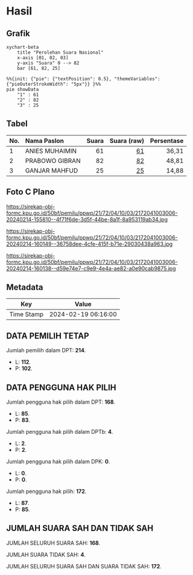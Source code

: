 # Hasil

## Grafik

```mermaid
xychart-beta
    title "Perolehan Suara Nasional"
    x-axis [01, 02, 03]
    y-axis "Suara" 0 --> 82
    bar [61, 82, 25]
```

```mermaid
%%{init: {"pie": {"textPosition": 0.5}, "themeVariables": {"pieOuterStrokeWidth": "5px"}} }%%
pie showData
    "1" : 61
    "2" : 82
    "3" : 25
```

## Tabel

| No. | Nama Paslon    | Suara | Suara (raw) | Persentase |
|:--- |:-------------- | -----:| -----------:| ----------:|
| 1   | ANIES MUHAIMIN | 61    | [61][p-1]   | 36,31      |
| 2   | PRABOWO GIBRAN | 82    | [82][p-2]   | 48,81      |
| 3   | GANJAR MAHFUD  | 25    | [25][p-3]   | 14,88      |


[p-1]: https://github.com/gigit-pemilu/pemilu-2024/blob/main/pilpres/hitung-suara/sub/21-kepulauan-riau/sub/72-kota-tanjung-pinang/sub/04-bukit-bestari/sub/1003-tanjung-ayun-sakti/sub/006-tps/sub/paslon-1.txt
[p-2]: https://github.com/gigit-pemilu/pemilu-2024/blob/main/pilpres/hitung-suara/sub/21-kepulauan-riau/sub/72-kota-tanjung-pinang/sub/04-bukit-bestari/sub/1003-tanjung-ayun-sakti/sub/006-tps/sub/paslon-2.txt
[p-3]: https://github.com/gigit-pemilu/pemilu-2024/blob/main/pilpres/hitung-suara/sub/21-kepulauan-riau/sub/72-kota-tanjung-pinang/sub/04-bukit-bestari/sub/1003-tanjung-ayun-sakti/sub/006-tps/sub/paslon-3.txt

## Foto C Plano

https://sirekap-obj-formc.kpu.go.id/50bf/pemilu/ppwp/21/72/04/10/03/2172041003006-20240214-155810--4f71f6de-3d5f-44be-8a1f-8a953119ab34.jpg

https://sirekap-obj-formc.kpu.go.id/50bf/pemilu/ppwp/21/72/04/10/03/2172041003006-20240214-160149--36758dee-4cfe-415f-b71e-29030438a963.jpg

https://sirekap-obj-formc.kpu.go.id/50bf/pemilu/ppwp/21/72/04/10/03/2172041003006-20240214-160138--d59e74e7-c9e9-4e4a-ae82-a0e90cab9875.jpg


## Metadata

| Key        | Value               |
| ---------- | ------------------- |
| Time Stamp | 2024-02-19 06:16:00 |


## DATA PEMILIH TETAP

Jumlah pemilih dalam DPT: **214**.
 * L: **112**.
 * P: **102**.

## DATA PENGGUNA HAK PILIH

Jumlah pengguna hak pilih dalam DPT: **168**.
 * L: **85**.
 * P: **83**.

Jumlah pengguna hak pilih dalam DPTb: **4**.
 * L: **2**.
 * P: **2**.

Jumlah pengguna hak pilih dalam DPK: **0**.
 * L: **0**.
 * P: **0**.

Jumlah pengguna hak pilih: **172**.
 * L: **87**.
 * P: **85**.

## JUMLAH SUARA SAH DAN TIDAK SAH

JUMLAH SELURUH SUARA SAH: **168**.

JUMLAH SUARA TIDAK SAH: **4**.

JUMLAH SELURUH SUARA SAH DAN SUARA TIDAK SAH: **172**.


